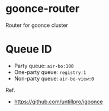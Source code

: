 # goonce-router
Router for goonce cluster

# Queue ID

- Party queue: `air-bo:100`
- One-party queue: `registry:1`
- Non-party queue: `air-bo-view:0`

Ref.
- https://github.com/untillpro/igoonce
